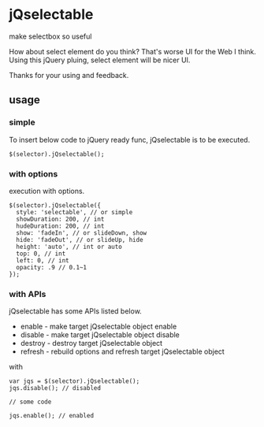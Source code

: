 # jQselectable
make selectbox so useful

How about select element do you think?
That's worse UI for the Web I think.
Using this jQuery pluing, select element will be nicer UI.

Thanks for your using and feedback.

## usage

### simple

To insert below code to jQuery ready func, jQselectable is to be executed.

	$(selector).jQselectable();

### with options

execution with options.

	$(selector).jQselectable({
	  style: 'selectable', // or simple
	  showDuration: 200, // int
	  hudeDuration: 200, // int
	  show: 'fadeIn', // or slideDown, show
	  hide: 'fadeOut', // or slideUp, hide
	  height: 'auto', // int or auto
	  top: 0, // int
	  left: 0, // int
	  opacity: .9 // 0.1~1
	});

### with APIs

jQselectable has some APIs listed below.

* enable - make target jQselectable object enable
* disable - make target jQselectable object disable
* destroy - destroy target jQselectable object
* refresh - rebuild options and refresh target jQselectable object

with

	var jqs = $(selector).jQselectable();
	jqs.disable(); // disabled

	// some code

	jqs.enable(); // enabled
